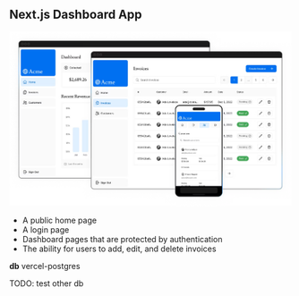 ## Next.js Dashboard App


![Dashboard App image](public/image.png)

- A public home page
- A login page
- Dashboard pages that are protected by authentication
- The ability for users to add, edit, and delete invoices

**db**
vercel-postgres

TODO:
test other db